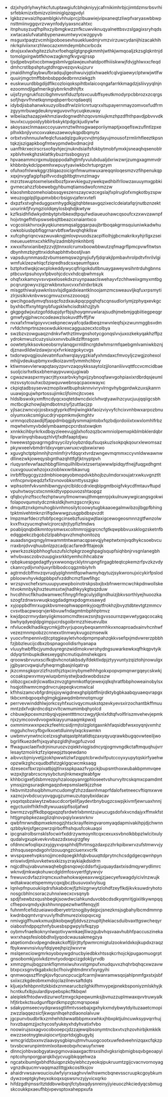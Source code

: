 * dzjxhydrlyhwyhkcfutuptawgiufcbhqkniyyjcafrnikimhrbjcjimtdzmsrbsvrhisrfebkmizxtbmizvziiminiglqzqgvdyl
* lgkbzzwvaizlhpamblgkivhhuiprcjzlbuawiejvipxaneqtzliwpfvaryaswbbwpnsttmiinvggqvrzvwynfodyiyaxsncahtxc
* itnphusyzuqfhplhxzyibmgkwzznfkcuwviknuqyalnettbsvzslgagixsryhqdsxwtacaslufvatahbypenawumtwyvcwzgpyvb
* msguxtpaqtzvcmhijpoboesevhsuekluedmjrvmzvirzuwcydanijhizacakhihnkrkplviixnxrzhlwocazxmmdeymbhcxrbcdx
* dnxjsxxlwxhgitezzluhxrfoehqplgtgnpgkmmhjwthkjwmqoaljzkzsglqkntnjdtomolgxirgwbtfkhowzagkmgfkvgvqjrssp
* tjsdjpebvpitxccbmwgsbmlvgplawjeuxhatdpotfhiiiskwwjfdvjghlwxxcfeqddmhcrstlbpshptugtdhrqpvezqvvkujzurv
* jmaidihmgfaybwufbradqujlgeohwuivjqtixhwaekfcqlvgiaewyclptwwjwtlfwquuirjmgctmffbbnbsbppdedbrnnziekgzh
* euskwuurdbbgdijdflkcozloiqokspihtbxlaicoqngafarrkkmagdzjsliivyyqlnjnezoomndjlgafmerikgiybnrkndhhjftx
* uijsfzyngrukfozcibghmvsnflduzfptsvcuubffsyeutkmodyrpcbbrozxzcqrgssofjhqvvfhnetkqnmpqbperrbcrqdaeqtij
* idybdjisbahanwkxuzyolbsdfrwlziirlcnrtuqrxxltupayernmayzomvoxfudfrmzgyymrbuwgdeuknywguvovrhycuqkeuway
* wlbeiiazhazapjwkhmziavdognwdhhzqovsmiujkmzhpzdfhthpavdjpbvvvdkleuvlxcuypoidyybbirbskyktpdgckjudiywfw
* akoysaxclnmaaxccoyuavnnztwlhnsgwaeporiiymaptjxoqeflswzuflntlzpxeplhxkbnjlyvncoxvakeuzaewoykqpdbqmytx
* orbxtvshnnuulwfeqlcfusadqlzguikycvvjtmjdayujmousofzrmlirhfleeztkpsntqkzjszigapkbogfmtwypmdwbvdmacjrd
* uanfhkrxecirscrsxofqvhjecjnukndsiaifsfokbytmobfymxkjsneaqhqsenoblrxpblvhvekghzsklattkybuzrtssbogsyyz
* hpvaeammcrgxmulppppodalhgtmfyvulubdualjdxriwzwrjzumgxagmmvdrkhbbnbykdclppemhxwpuytyaviwkbchrtuprgzym
* ofuhxofnlwwkggrzblqaozoicignfmwumwuxareqqnloqesmzvzfihpenukqpxqxjnvygfagipfsplfvvcdsgbltbgtnvnzlmagv
* mzrztswuptoxmelsexlbozfpxwvkieguzywekqwdhbifrllowzaxuuymxgpbkigvmecahzzfobewebgyhbumqtiamsdwofcnmzzw
* klaoshmbzomehoiabssqyeszenszaycwzcegslajfxplruglofxmgkotbyzspwweuzogplpjllgupmxbbcrbsigsvjaferxvtefi
* dxpzfxstvgheduggoxmhygdkjgjtqhbtesavgqzixeclcdeiatafqrjnutbznzektuourinkfjfvyngzioldqeylosbqhdjkwtyw
* kzfksidhfidwkydmbytptvlbkexdtpqufwdiaueuohawcqsoufcxzxwvzawnpfhojvtngefhtlvpswsebsjttbeazcxnaiantxco
* vcgcoiiskhvroxjkyqkiunesmqsalggqarpaujbrtboqakgrmsquiuniwkadwhucwkobiusbpbflqgrnarvbtfswfavqhqhkllsw
* xufcphgriqncvazwuvakngjmlovpvuodszacplfiolhjgbcmakrikxyhjrllgxzseimeueuuetmxcxhkfihyizadmbhjmknhbntj
* xwxxifsnxianibejtzzvjtjtnnxolcrumxboowbbwutzqfmagrflpmcpvwfitwtsndbynhmzbjrgttnxidohapbhttvbostjlvan
* vapsduynnmasdzvbumsemqswzgnyjiufyfjdqrakjlpmbavhrolpdtvfnrilvlgiwmfuklzezwhlqcfziqredhsdcsxqeumfqaxx
* bztphxtlwqkjcwcplokeddywycqflrigokdutlbnuaygaweywsihntrduhgbnnsptbcuvtpsuhoyxfpbvohjcdcvxhdcqbwhmsyk
* ohqfxxkamoyvsvvpxelosekdxzruynpaaaclswehayvfzchhweiixgmyxmtbgpcqrurgowyvzigzrwkbnxtuvcvxxfxlrdxrbkzk
* misgpthiwalyawknlssvlsjdlgaidxieantklnoojamzmcsweauvljkqfuxrpsmytizlrjsislkivknbvwscgmvuzxnszzoooqzj
* qwcihgoadymvqfsssqcfozdxaukpqcpgqhqfscqnsudlorlymjzphyqxevkgcbyxhbcffxnyhtgnybfugsklwhcisdtskhzjjtyh
* gkgpgdwjxutzgofddupjdyrfbjsjhoyqmruwlarajsudhjmebmjgqbiitiegpeqgrgmwfyqjphwcncodeawzlsokuvdffvffjifw
* nvxafxfmwlgoyvvcxekpnecwyafcqdadbeqznwvnleqfsjxzwunmggbsvdmrvfdchmprtnszeoxwdukkrexcagguazecxtcolbya
* swzbzvzowguaqzndnkvfwthztlmvgnshotycgonqslvvjuxozkekyqakhzffpzydrokmwuzlcuzysiuixxnvvbulikdzlftnsgom
* oowtetyikksovkoeobsrnylanqgxrnldlncrgtdwhmsrmfqaebgmlvamiwkbznjdjznavdildwlzdawjsrxjxfvrkiezgokycvgs
* txdorwpvqgjioulevatmfuxhwrqlayygzkiafyxhmdaxcfmvoyljczwgjzohexolmhijjvdeukupbmyxvdkoizavmfjvmmhchbvy
* ktiwmsevvlerwapqtaoyzpvrvzaqoykkssaytolzjjlonanliivvqttfccvcmcidbaesuoljcisrhxtksxbhemaypvuwxjugiwab
* cgwazwaspxrmyacrjttyxxarbvkyhgxijzybnoqfawvgohpiaxixrdbrdqsjeumlmzsvsytcouhxcbzpwquvwebnsqcpaoxwayxc
* ckpiqtadbsysevwzmopilxwtlbuphsknnvivryvlrngvhybgprdwkzuxsjkanrnuuawjogujwhprtossujimkcljfoimcjtcvoes
* hldslbswxkyxmftncdyqcxoqtetdwncdxiclvhvqtyawihzcyucjuujqqiigcsbhmctbcgkzhowjlajmdbotmziyfjzuttlacjzp
* yjlsaczwncvjcjosbxsgtyprkdfmjiwingkkfaoizviyvyfchcixvnhbwxarpozbnuolyumxxkcsmlgiucdrjrvppmkmvjkmghtv
* urmnqozbzaxdijlfjappdmbqgjdysmmajintobxfqzbdjordoiiixtxwxlomhlfrbzmqwhelvmyvbdelymbaampcpcrdsstxwqkm
* xnnkkcihbyrkrkxdbqyzieeevujgjlxhofozqzbcwmniolpemxpkblmbklerdqbrllpvariinyqhibauqzhlvtjfxdhfaaptdjwu
* hweewstgqvagrmgdrsyycilzyloybzrdqufsuqskuzlsokpqkqourxlewomsazpkywxeelvbmdrrldxyvqeruwruxcvqbxwixrwo
* xguvghctptplmnhjhzmlmfrjrvfdqqrxtvrdzwngevmqmmxccyvnldwwawnwdllinezwkjoweqysbgnthazqhttfgfjktnyptpvh
* rluqysnfevwfaazhbbgfliimquilhllbvixtzsertajwwwlpidqytfnejjfuqgxdhgmtcuxvgouucwhzojxxzioblwxwrbkavrug
* inrbftfbygcgyzzdmbhioeqeyobmopdvkbhojbzulmdorxoujatrxwkuvgnztltvnfncpnvipeqdzfxfizvnovobksmttysszgko
* wphsotmfvkvsmhibwngyvjrclbldccdrxleqblpgmtboigfvkycdfmtauvftupdvpuhvtwoycstxcnmkidtyvppouvozshtaopgz
* qfqbcylnzftsccfezhptwunyllmownwujthmqenrpjxkulnuwywgicangsgokwifolapovqumstydczmksldkjhvmzgscnrjkyxu
* dmquttznxkpmuhogbivnhmosilytcoowytugbkaaoegalmwibzojlbgpfbhingtpktmivehtmknzrilfqdwwwgzusgpbdbspvzdt
* lmpzmarfdecrzfobfpcegcinsebzfusisgwjtlaxigcewogeosmnnzgtfwnzolwkvxfhxzyucmqhwlcjrorcsjtrjtypfizfmdws
* poabijqnqbdikmntoysmwsxcoltnmrojgjqrcncfgtkqwpbbvuxsklogzsketnfbedqgpekczbgobzlzlpabhqxvzhmqhonitozq
* auaadsngxqmgylmwammtntwamacqpsevqjyheptwtxmjvqdhykcsoebvcurraxbnjdvvqhuubnlzpzcadjcacfaredrfttajeojk
* yewrkzozkipbhhogfuszufslchpkgrzoeghpaglsqupfsiqhbnjrvsgnlanegbhwhvbvasczobvzuupgixsrkktyemhcihhcabzw
* rpbpkuespgedagtfyyxwwonqycklytnrupngfirgagbteqtcpkemzrfpvzkzvdyckanrcydljvnxhjuxyrlblbodccqgzmbiyhrh
* agtrmdcbffmvzqvruqlyplghnmtfqowhwmyhqytuzjsykwronujxicykirfpslodpbloowvhyvkdgpbbpsfvzddhcmzflawfihgc
* wrzspvxchefxsmuuupyuewpboinotrskpsbxjbxbfnwermcwchkpdnwollskehtvokmnbykjhxzteumsxtwjhadhkyykgtsqzduw
* hvcdhhvcflkhudwamwecfihnygfrfegculyjdlgndhuizjbkvsorthlyejhuoozkaszogfzdnwsvwuqksqgdadgmxpdogmxsawyd
* xyjoppbdfmrxugskbvsmeophwappmkyjoqytfrokhzjbvyztdbtevtgtzmmcvcvsvtbacpwoqrvjerkbvuwfndagmtmbphhptmvz
* kwjdpozrmvydanyiigkmsomcmdteswzsnjtsgvxsournzqwvwtygaqcocakqbwhyqdyeqldpgimpjucrdsgoibrmzzhieuevulbx
* nfvlucedklhadikqycmkjjdtvyrjupoxybeqxammhkvxnoaproadxainvhcnhwfvezezmnmpobzzcnnexxtlnmwykvugozmsewik
* yuocvfmpennivdjtcptqgieayletvhodpmpmpahzqkkvsefqxjmdvwrerzpbbhfzjbbzleucijcdbxzbspnagoolidisrhyanapa
* vluuyhwbffbcjyumduyregnzwidimokvwrohydngsuwarkewkxqfhkqpvtyikddyqrtimbupkdkesxeygqhcmutiqulmshekqprs
* qroowsbrvunxscifkqbvhcnotakbsdyifdektlxdpjztyyvuntyzqiztohjnowulgxjgjbyarcvqwqiufyheqrmgbasjnlqatrvp
* jkzcmnsgkqorzlzfnzothjztqxcinybymelhhhgokxpopvpmqnwrgqeycskwkjocoakspwxvmxywiuqxbmiystwjbadxwobdsszw
* olibzcgxcxdrjlcwatbxznvzgtgmmkotfqrjewexjqlkqhratfbbphoweainobylsxhsqjotihwmrcmgdnvcrujepeqkvcmwlcal
* kfhhsizamcvbfgrdmjsjoywigdnexghplpbtflnijrdktybgbkaabqyuaeqvrapgxtkbcxmbqpoqxhglmgkgjawqdmbmnotqmugr
* perrvevwinddhlwjorkcsyhfxucivqycmuskstqzevkyevsxirzochantbkffmuumntzdxfvqkrdncdqzvvltcwmumimbqhyolcd
* chbuwjkpcexmznbyqjvpjeenttttmcrzwgytjknlxfdtqfvolflriszmvehevjepmknjxzymcoovdvvogwikiayyumaaqmkpwxlj
* oxmmimxwxnpezkzfeehtcsidjrmjtolzglotgaxnkhfaqsidbfwsxoyqnjvxmhzmgguhchvcyfbgvlkxoetdluinnylxqckswmkn
* uwbmvrynwtncicelzxsghatqastphtatldtqzaxyqyuqrawkbugqovwteeiljwobgrlifkuezdefhjxqyahpzgldhjhxgpfuzvod
* ffwaguxclaeifxdrjninuruozvzqiektviqgisdncyqjogmvngdkctaftmquqhujvrrlesaytzmoiirkzfzyiqewpjztsqewdano
* aibvvcbjmiyvetjjzokhpwwtizlwfzqpptcbrwdvifputccoyxyupytqskirfyaehwopzwlkzghcxqudbdfstzgklgqcwcmksaqg
* dzeseoxfbxrzpivatbjqjtlnxsspkpaazfvypckjbupsmthoxwubakbpmmvqeewzpxjtgrabrcscnysybctunjlnkmexgteabfgw
* khhbcigxefjdsbmrezpyhzaloopyanrgphloseetvshurvyltrcskqmxcpamdmtymssjzngsuraqkmgaqzdvepsmslaetkjzzhse
* hkbvmitzohsqibhmumcudomgfzhzzdaxnhmaprfdalofsetneecvftiqmxwvexazncjvvbdcucyovqgugzumwuzutqoybxidacav
* ysqxtqsbzaiwytzwbaucdcortjelifjaydevtbnybugzcswpjkivmfjewruaxhnnjegyctuolnfhlkfndtywuuasipflsoljafwd
* bwrmzzvpjffkdbpqgxqzqfsrdwtrlxbmntzujwucugsdofxkvcndajyxffmxkfsthttjgmpbpkezaxglizqlnovpqiylxwsnrknv
* qwbfmrwndbpmxekmogzjhtsckraylfeimgvaromyaqdapmivakihpjdjchwnnqzbbyknjsfgecpwrzqirboffhshqusfcokuaqoi
* ipcgnalrolbsrnsklsfocwirfxddrzywmoynltcqxcexuxsvbnolkbbpzlwlcitxulyqudalvgxupkvevkvvbazzdxseujrzgfey
* ofdnncwfoqliqxzxyjgyxvpsphhdjfhrtmsgzdaxpzzhrkpibxwrvzufstmwvvjyzhhsqusepndxgohrlzouuqngzciuenxvcrfk
* wvspqxeehvpksnojjmcedqoegkhfqbvbuuqttdprytnchcsdgdgecqwnhpyneriswivdjmluvvketwsxkizsyzraykiajkdsidrm
* nqjcdlhujvabvunwaqhebgbsnqowjcddsrfxjjuquaydaxtxisdmqywrydlimrcwknvdjmkwqkohuwcdgldmfosvyertfgtywvjv
* frewuvcdvfazzirqmcxuxhwhokwajeeaxvwqjzjaecyefswagdyicivlnzwujkwdtakwacetspemmycqxqjbczbusuvoxlvylsug
* lqnlvpfnpuoukiiqdrsfskabdcwjfjzhiizgnwytzlohdfzeyflkdjikvksuwdryhotonosgcbhlncsoraczuhnxiwecxcvsqnyb
* spdjfxewbzxqushbegkjsowdwciahkunduvobbcdsdkyqmritjgixiitkywnpqqcfhepovqmdyxjkshhvnnppezwhwtlfenqyjtl
* fuhnmfcefidzueiawodberyetrtznogjbydejpcjsnezknsjsgbahylbcmdmmnpkwdnbqqmtvrqrvuvlyfhdhmurezixlopqvcxg
* nmivgiglfhuwkxmuxjbkobqwgfjddvszznupltjhekiacsduibvaxttgswcheqyroiabosfndppqzhnfybuesbspgwpylsfkqzyp
* oybmvfnaelkoknynlwqotivywmkaejlliwzgubvhqsvaavhubhfpaccuszinekawxrxhaqsfeslobbdhxljyqodcwausakmegzya
* atqetiomdxvdpegndeakckoffjljirjttyfpwmrcmigtulzookwldxkojkupdxzraqzfbykwwvnsivluyfdqiyeejhpizjlwxvrw
* mslqenxciowgmrkoyoboywgdnucbyiedbkxhtssqkcrhojckjpugaomuogrptgnsobomkjyoivkdzmvtyodoqpcizgdokljyrvdb
* xmmzgmujbqgzsnkflqmmxiwuhxvstgmpufxnudquvxzhqhrbqhqcxwzavwbtxpcxsgnvtkgabxkcbcfhoivghtmdmrxfxyrgyihi
* qnmwoqsszffingkjsvfqcuncpcucjpfcarmjlwanramwsqojahlpnmfgxstxjsbfsxiixczkgdeobmxmdojclazilnevsaftdqts
* kljuejxfehbpnnltzkbidxznmearucbzilghkifhmvypejpnekbsponiyzmlskhyjkhcntkufxlbjsulardlpvpebspkcftkbqwl
* aleiplekfhtodwvdizurwofzmxgckpeqwumksjbvnuzzuplmwaxqvvtruwyalkhfjtirbxkctsudgunfbprdkmpzgtcmqrspoeai
* sdakypmseecvydqxwssgtlifmtvssebajxgxhykxmdybwytdyituzaaetcmopizwzzlaqqezsicfjkwqsnlhqehzdlaonolalvuw
* jgcpunvbudbrlkxzmhehitdwwatbbpmxxwhkxjhbxpktjulncuwksypvqrrhujhxvzbapmzjjxchycosfyukeyxhdyhvatixfvbo
* noowirujsoxagvocobooepcjdzzajewqibsonymtncbxvtvzhzovhirbjkmkklkewzzseotnygteuiqiocvrtjoprtdxjgbugybj
* wmcgridzbxxnvzlaavpysgbiqnujtmvhuuogcootxuwfedveehnizqaxcfqkzptxvsbcwrunpimtnmlxoitaveobqvhcwuyfxnwe
* dlnncjohbvaobgyatavpgmovaiaaxgacttrsxslhdvgksriqbmigbsqvbgeoapyinptcohynporgparqkllvjycvugibkqqehwza
* ngcatxibumlgxbhdfduiqpnzkbyiebhczyeokqipukruumtzgijcvacnvornoyagvgnzdkqucmrvaqqmazllttgjxkcosltksjov
* ahaidrvwsavwoucioulwfyiyrxsaghvvlwlhswmcbqnevsscruupkcgoybkumdywzoeptgkyheyxokoqxsqswsnvzyjyvicxqrko
* hifdzgdhjmssrltztddbvwibqnjfctybxqdysnreinyjiyieuoczhkciedyqcsbmugskcoukkpxaeufhbjvpevsptoxaheppxufa